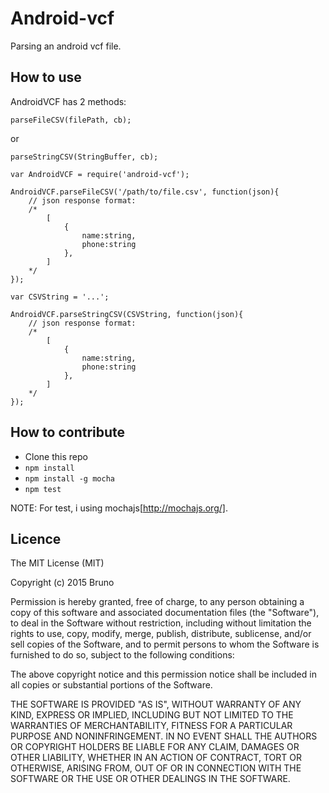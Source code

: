 # Android-vcf

Parsing an android vcf file.

## How to use

AndroidVCF has 2 methods:

`parseFileCSV(filePath, cb);`

or

`parseStringCSV(StringBuffer, cb);`



```
var AndroidVCF = require('android-vcf');

AndroidVCF.parseFileCSV('/path/to/file.csv', function(json){
	// json response format: 
	/*
		[ 
			{ 
				name:string, 
				phone:string 
			},
		]
	*/
});

var CSVString = '...';

AndroidVCF.parseStringCSV(CSVString, function(json){
	// json response format: 
	/*
		[ 
			{ 
				name:string, 
				phone:string 
			},
		]
	*/
});
```

## How to contribute

- Clone this repo
- `npm install`
- `npm install -g mocha`
- `npm test`


NOTE: For test, i using mochajs[http://mochajs.org/].

## Licence

The MIT License (MIT)

Copyright (c) 2015 Bruno

Permission is hereby granted, free of charge, to any person obtaining a copy
of this software and associated documentation files (the "Software"), to deal
in the Software without restriction, including without limitation the rights
to use, copy, modify, merge, publish, distribute, sublicense, and/or sell
copies of the Software, and to permit persons to whom the Software is
furnished to do so, subject to the following conditions:

The above copyright notice and this permission notice shall be included in all
copies or substantial portions of the Software.

THE SOFTWARE IS PROVIDED "AS IS", WITHOUT WARRANTY OF ANY KIND, EXPRESS OR
IMPLIED, INCLUDING BUT NOT LIMITED TO THE WARRANTIES OF MERCHANTABILITY,
FITNESS FOR A PARTICULAR PURPOSE AND NONINFRINGEMENT. IN NO EVENT SHALL THE
AUTHORS OR COPYRIGHT HOLDERS BE LIABLE FOR ANY CLAIM, DAMAGES OR OTHER
LIABILITY, WHETHER IN AN ACTION OF CONTRACT, TORT OR OTHERWISE, ARISING FROM,
OUT OF OR IN CONNECTION WITH THE SOFTWARE OR THE USE OR OTHER DEALINGS IN THE
SOFTWARE.